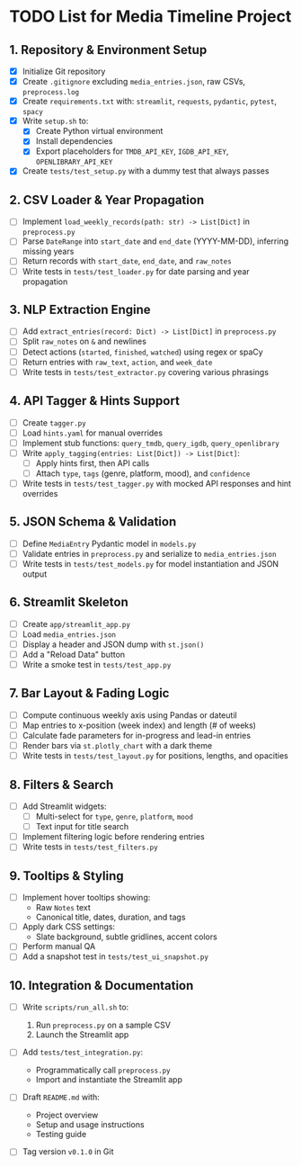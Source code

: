 # TODO List for Media Timeline Project

## 1. Repository & Environment Setup
- [x] Initialize Git repository
- [x] Create `.gitignore` excluding `media_entries.json`, raw CSVs, `preprocess.log`
- [x] Create `requirements.txt` with: `streamlit`, `requests`, `pydantic`, `pytest`, `spacy`
- [x] Write `setup.sh` to:
  - [x] Create Python virtual environment
  - [x] Install dependencies
  - [x] Export placeholders for `TMDB_API_KEY`, `IGDB_API_KEY`, `OPENLIBRARY_API_KEY`
- [x] Create `tests/test_setup.py` with a dummy test that always passes

## 2. CSV Loader & Year Propagation
- [ ] Implement `load_weekly_records(path: str) -> List[Dict]` in `preprocess.py`
- [ ] Parse `DateRange` into `start_date` and `end_date` (YYYY-MM-DD), inferring missing years
- [ ] Return records with `start_date`, `end_date`, and `raw_notes`
- [ ] Write tests in `tests/test_loader.py` for date parsing and year propagation

## 3. NLP Extraction Engine
- [ ] Add `extract_entries(record: Dict) -> List[Dict]` in `preprocess.py`
- [ ] Split `raw_notes` on `&` and newlines
- [ ] Detect actions (`started`, `finished`, `watched`) using regex or spaCy
- [ ] Return entries with `raw_text`, `action`, and `week_date`
- [ ] Write tests in `tests/test_extractor.py` covering various phrasings

## 4. API Tagger & Hints Support
- [ ] Create `tagger.py`
- [ ] Load `hints.yaml` for manual overrides
- [ ] Implement stub functions: `query_tmdb`, `query_igdb`, `query_openlibrary`
- [ ] Write `apply_tagging(entries: List[Dict]) -> List[Dict]`:
  - [ ] Apply hints first, then API calls
  - [ ] Attach `type`, `tags` (genre, platform, mood), and `confidence`
- [ ] Write tests in `tests/test_tagger.py` with mocked API responses and hint overrides

## 5. JSON Schema & Validation
- [ ] Define `MediaEntry` Pydantic model in `models.py`
- [ ] Validate entries in `preprocess.py` and serialize to `media_entries.json`
- [ ] Write tests in `tests/test_models.py` for model instantiation and JSON output

## 6. Streamlit Skeleton
- [ ] Create `app/streamlit_app.py`
- [ ] Load `media_entries.json`
- [ ] Display a header and JSON dump with `st.json()`
- [ ] Add a "Reload Data" button
- [ ] Write a smoke test in `tests/test_app.py`

## 7. Bar Layout & Fading Logic
- [ ] Compute continuous weekly axis using Pandas or dateutil
- [ ] Map entries to x-position (week index) and length (# of weeks)
- [ ] Calculate fade parameters for in-progress and lead-in entries
- [ ] Render bars via `st.plotly_chart` with a dark theme
- [ ] Write tests in `tests/test_layout.py` for positions, lengths, and opacities

## 8. Filters & Search
- [ ] Add Streamlit widgets:
  - [ ] Multi-select for `type`, `genre`, `platform`, `mood`
  - [ ] Text input for title search
- [ ] Implement filtering logic before rendering entries
- [ ] Write tests in `tests/test_filters.py`

## 9. Tooltips & Styling
- [ ] Implement hover tooltips showing:
  - Raw `Notes` text
  - Canonical title, dates, duration, and tags
- [ ] Apply dark CSS settings:
  - Slate background, subtle gridlines, accent colors
- [ ] Perform manual QA
- [ ] Add a snapshot test in `tests/test_ui_snapshot.py`

## 10. Integration & Documentation
- [ ] Write `scripts/run_all.sh` to:
  1. Run `preprocess.py` on a sample CSV
  2. Launch the Streamlit app
- [ ] Add `tests/test_integration.py`:
  - Programmatically call `preprocess.py`
  - Import and instantiate the Streamlit app
- [ ] Draft `README.md` with:
  - Project overview
  - Setup and usage instructions
  - Testing guide
- [ ] Tag version `v0.1.0` in Git

